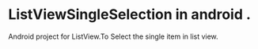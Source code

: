 ListViewSingleSelection in android .
============================

 Android project  for ListView.To Select the single item in list view. 
